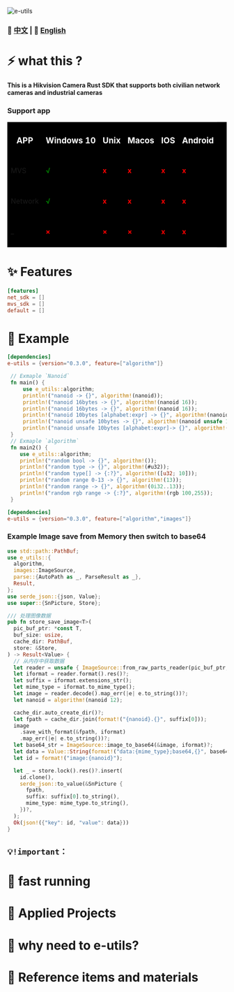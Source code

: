 <img src="public/ico/white_64x64.ico" alt="e-utils"/>

### 📄 [中文](docs/README.zh.md)  | 📄  [English](README.md)

# ⚡ what this ?
**This is a Hikvision Camera Rust SDK that supports both civilian network cameras and industrial cameras**

### Support app
<table style="background:#000">
  <tr>
    <th><h3 style="color:#fff">APP</h3></th>
    <th><h3 style="color:#fff">Windows 10</h3></th>
    <th><h3 style="color:#fff">Unix</h3></th>
    <th><h3 style="color:#fff">Macos</h3></th>
    <th><h3 style="color:#fff">IOS</h3></th>
    <th><h3 style="color:#fff">Android</h3></th>
  </tr>
  <tr>
    <td>MVS</td>
    <td><h4 style="color:green">√</h4></td>
    <td><h4 style="color:red">x</h4></td>
    <td><h4 style="color:red">x</h4></td>
    <td><h4 style="color:red">x</h4></td>
    <td><h4 style="color:red">x</h4></td>
  </tr>
  <tr>
    <td>Network</td>
    <td><h4 style="color:green">√</h4></td>
    <td><h4 style="color:red">x</h4></td>
    <td><h4 style="color:red">x</h4></td>
    <td><h4 style="color:red">x</h4></td>
    <td><h4 style="color:red">x</h4></td>
  </tr>
  <tr>
    <td>_</td>
    <td><h4 style="color:red">×</h4></td>
    <td><h4 style="color:red">×</h4></td>
    <td><h4 style="color:red">×</h4></td>
    <td><h4 style="color:red">x</h4></td>
    <td><h4 style="color:red">x</h4></td>
  </tr>
</table>

# ✨ Features
```toml
[features]
net_sdk = []
mvs_sdk = []
default = []

```

# 📖 Example
```toml
[dependencies]
e-utils = {version="0.3.0", feature=["algorithm"]}
```

```rust
 // Exmaple `Nanoid`
 fn main() {
     use e_utils::algorithm;
     println!("nanoid -> {}", algorithm!(nanoid));
     println!("nanoid 16bytes -> {}", algorithm!(nanoid 16));
     println!("nanoid 16bytes -> {}", algorithm!(nanoid 16));
     println!("nanoid 10bytes [alphabet:expr] -> {}", algorithm!(nanoid 16, &['1', 'b', 'c', '7']));
     println!("nanoid unsafe 10bytes -> {}", algorithm!(nanoid unsafe 10));
     println!("nanoid unsafe 10bytes [alphabet:expr]-> {}", algorithm!(nanoid unsafe 10, &['1','0']));
 }
 // Exmaple `algorithm`
 fn main2() {
    use e_utils::algorithm;
    println!("random bool -> {}", algorithm!());
    println!("random type -> {}", algorithm!(#u32));
    println!("random type[] -> {:?}", algorithm!([u32; 10]));
    println!("random range 0-13 -> {}", algorithm!(13));
    println!("random range -> {}", algorithm!(0i32..13));
    println!("random rgb range -> {:?}", algorithm!(rgb 100,255));
 }
```

```toml
[dependencies]
e-utils = {version="0.3.0", feature=["algorithm","images"]}
```

### Example Image save from Memory then switch to base64
```rust
use std::path::PathBuf;
use e_utils::{
  algorithm,
  images::ImageSource,
  parse::{AutoPath as _, ParseResult as _},
  Result,
};
use serde_json::{json, Value};
use super::{SnPicture, Store};

/// 处理图像数据
pub fn store_save_image<T>(
  pic_buf_ptr: *const T,
  buf_size: usize,
  cache_dir: PathBuf,
  store: &Store,
) -> Result<Value> {
  // 从内存中获取数据
  let reader = unsafe { ImageSource::from_raw_parts_reader(pic_buf_ptr, buf_size) }?;
  let iformat = reader.format().res()?;
  let suffix = iformat.extensions_str();
  let mime_type = iformat.to_mime_type();
  let image = reader.decode().map_err(|e| e.to_string())?;
  let nanoid = algorithm!(nanoid 12);

  cache_dir.auto_create_dir()?;
  let fpath = cache_dir.join(format!("{nanoid}.{}", suffix[0]));
  image
    .save_with_format(&fpath, iformat)
    .map_err(|e| e.to_string())?;
  let base64_str = ImageSource::image_to_base64(&image, iformat)?;
  let data = Value::String(format!("data:{mime_type};base64,{}", base64_str));
  let id = format!("image:{nanoid}");

  let _ = store.lock().res()?.insert(
    id.clone(),
    serde_json::to_value(&SnPicture {
      fpath,
      suffix: suffix[0].to_string(),
      mime_type: mime_type.to_string(),
    })?,
  );
  Ok(json!({"key": id, "value": data}))
}
```

## `💡!important：`
<!-- ####There are three requirements for building on the windows system environment:

You must use the rust version using the MSVC toolchain

You must install [WinPcap]（ https://www.winpcap.org/ ）Or [npcap]（ https://nmap.org/npcap/ ）(using [WinPcap]（ https://www.winpcap.org/ ）Version 4.1.3) (if using [npcap]（ https://nmap.org/npcap/ ）, please make sure to use "in [WinPcap]（ https://www.winpcap.org/ ）Install [npcap] in API compatibility mode（ https://nmap.org/npcap/ )”）

You must put it in your bag. [WinPcap]( https://www.winpcap.org/ ）The Lib in the developer package is located in the directory named Lib in the root directory of the repository. Alternatively, you can use any location listed in the% lib% / $env: lib environment variable. For the 64 bit toolchain, it is located in wpdpack / lib / x64 / packet. For the 32-bit toolchain, it is located in wpdpack / lib / packet.lib.
```
# 1.install npcap server https://npcap.com/dist/npcap-1.70.exe
setx LIB E:\libs\LIB
# download and decompression https://npcap.com/dist/npcap-sdk-1.13.zip
# npcap-sdk-1.13\Lib\x64\Packet.lib put to E:\libs\LIB
``` -->

# 🚀 fast running
<!-- ```sh
# host/port scan
cargo run --example host_scan
cargo run --example port_scan
# async scan
cargo run --example async_host_scan --features="async"
cargo run --example async_port_scan --features="async"
# Fingerprint scan
cargo run --example os --features="os"
# Service Scan
cargo run --example service_detection --features="service"
# DNS Parse
cargo run --example dns
# Trace Route
cargo run --example tracert
``` -->

# 🦊 Applied Projects
<!-- [E-NetScan](https://github.com/EternalNight996/e-netscan.git): The network scanning project (which supports both command line and cross platform graphical interface) is under development.. -->

# 🔭 why need to e-utils?
<!-- At first, I wanted to complete a cross network scanning project to help me complete some work. I referred to many open source projects, but these projects have some defects that do not meet my needs, so I have e-libscanner.
(process host and port scanning, and support domain name resolution, route tracking, fingerprint scanning, service scanning, asynchronous scanning, scalability and more)
The bottom layer is by calling [npcap]（ https://nmap.org/npcap/ ）And [WinPcap]（ https://www.winpcap.org/ ）Packet capture service;
The service API is [libpnet]（ https://github.com/libpnet/libpnet ); -->

# 🙋 Reference items and materials
<!-- ✨ [RustScan] https://github.com/RustScan/RustScan : Rustlike nmapscan
✨ [netscan] https://github.com/shellrow/netscan : Rust Network Scanner
✨ [libpnet](libpnet) https://github.com/libpnet/libpnet ● The background base of the interplatform network - mainly using captivity services ([npcap]) https://nmap.org/npcap/ with [WinPcap]( https://www.winpcap.org/ ) -->